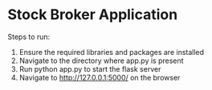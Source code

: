 # Stock Broker Application

Steps to run:
1) Ensure the required libraries and packages are installed
2) Navigate to the directory where app.py is present
3) Run python app.py to start the flask server
4) Navigate to http://127.0.0.1:5000/ on the browser
